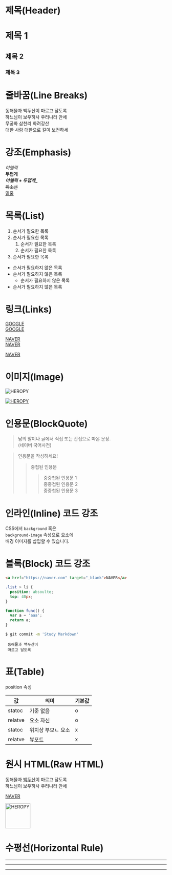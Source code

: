 # 제목(Header)

# 제목 1
## 제목 2
### 제목 3



# 줄바꿈(Line Breaks)

동해물과 백두산이 마르고 닳도록  
하느님이 보우하사 우리나라 만세  
무궁화 삼천리 화려강산</br>
대한 사람 대한으로 길이 보전하세



# 강조(Emphasis)

_이텔릭_  
**두껍게**  
**_이텔릭 + 두껍게__**  
~~취소선~~  
<u>밑줄</u>



# 목록(List)

1. 순서가 필요한 목록
1. 순서가 필요한 목록
      1. 순서가 필요한 목록
      1. 순서가 필요한 목록
1. 순서가 필요한 목록

- 순서가 필요하지 않은 목록
- 순서가 필요하지 않은 목록
    - 순서가 필요하지 않은 목록
- 순서가 필요하지 않은 목록



# 링크(Links)

<a href="https://google.com">GOOGLE</a>  
[GOOGLE](https://google.com)

<a href="https://naver.com" title="NAVER로 이동!">NAVER</a>  
[NAVER](https://naver.com "NAVER로이동!")

<a href="https://naver.com" title="NAVER로 이동!" target="_blank">NAVER</a>  



# 이미지(Image)

![HEROPY](https://heropy.blog/css/images/logo.png)

[![HEROPY](https://heropy.blog/css/images/logo.png)](https://heropy.blog/)



# 인용문(BlockQuote)

> 남의 말이나 글에서 직접 또는 간접으로 따온 문장.  
> (네이버 국어사전)

> 인용문을 작성하세요!  
>>중첩된 인용문
>>> 중중첩된 인용문 1  
>>> 중중첩된 인용문 2  
>>> 중중첩된 인용문 3



# 인라인(Inline) 코드 강조

CSS에서 `background` 혹은  
`background-image` 속성으로 요소에  
배경 이미지를 삽입할 수 있습니다.



# 블록(Block) 코드 강조

```html
<a href="https://naver.com" target="_blank">NAVER</a>  
```

```css
.list > li {
  position: absoulte;
  top: 40px;
}
```

```javascript
function func() {
  var a = 'aaa';
  return a;
}
```

```bash
$ git commit -m 'Study Markdown'
```

```plaintext
 동해물과 백두산이 
 마르고 달도록  
```



# 표(Table)

position 속성

값 | 의미 | 기본값
--|--|--  
statoc | 기준 없음 | o
relatve | 요소 자신 | o
statoc | 위치상 부모ㄴ 요소 | x
relatve | 뷰포트 | x 




# 원시 HTML(Raw HTML)

동해물과 <span style="text-decoration: underline;">백두산</span>이 마르고 닳도록<br/>
하느님이 보우하사 우리나라 만세

<a href="https://naver.com" target="_blank">NAVER</a>  

<img width="78" src="https://heropy.blog/css/images/logo.png" alt="HEROPY">



# 수평선(Horizontal Rule)

---

***
___
